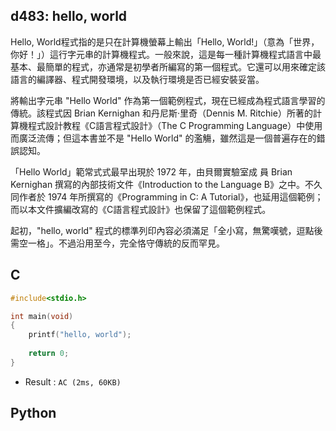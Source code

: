 ## d483: hello, world
Hello, World程式指的是只在計算機螢幕上輸出「Hello, World!」（意為「世界，你好！」）這行字元串的計算機程式。一般來說，這是每一種計算機程式語言中最基本、最簡單的程式，亦通常是初學者所編寫的第一個程式。它還可以用來確定該語言的編譯器、程式開發環境，以及執行環境是否已經安裝妥當。

將輸出字元串 "Hello World" 作為第一個範例程式，現在已經成為程式語言學習的傳統。該程式因 Brian Kernighan 和丹尼斯·里奇（Dennis M. Ritchie）所著的計算機程式設計教程《C語言程式設計》（The C Programming Language）中使用而廣泛流傳；但這本書並不是 "Hello World" 的濫觴，雖然這是一個普遍存在的錯誤認知。

「Hello World」範常式式最早出現於 1972 年，由貝爾實驗室成 員 Brian Kernighan 撰寫的內部技術文件《Introduction to the Language B》之中。不久同作者於 1974 年所撰寫的《Programming in C: A Tutorial》，也延用這個範例；而以本文件擴編改寫的《C語言程式設計》也保留了這個範例程式。

起初，"hello, world" 程式的標準列印內容必須滿足「全小寫，無驚嘆號，逗點後需空一格」。不過沿用至今，完全恪守傳統的反而罕見。

## C
```C
#include<stdio.h>

int main(void)
{
	printf("hello, world");
	
	return 0;
}
```
 * Result : `AC (2ms, 60KB) `

## Python
